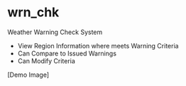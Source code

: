 # wrn_chk
Weather Warning Check System
- View Region Information where meets Warning Criteria
- Can Compare to Issued Warnings
- Can Modify Criteria

[Demo Image]
